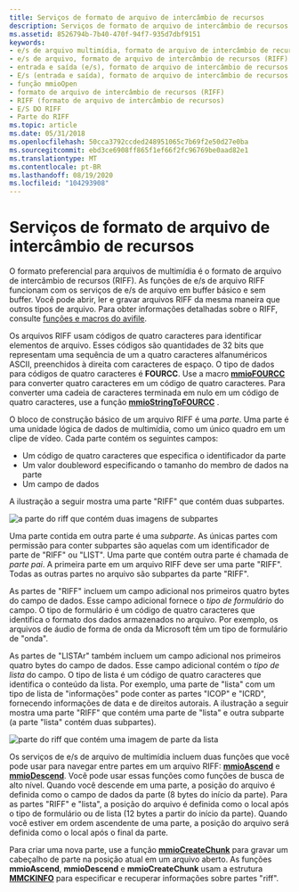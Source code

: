```yaml
---
title: Serviços de formato de arquivo de intercâmbio de recursos
description: Serviços de formato de arquivo de intercâmbio de recursos
ms.assetid: 8526794b-7b40-470f-94f7-935d7dbf9151
keywords:
- e/s de arquivo multimídia, formato de arquivo de intercâmbio de recursos (RIFF)
- e/s de arquivo, formato de arquivo de intercâmbio de recursos (RIFF)
- entrada e saída (e/s), formato de arquivo de intercâmbio de recursos (RIFF)
- E/s (entrada e saída), formato de arquivo de intercâmbio de recursos (RIFF)
- função mmioOpen
- formato de arquivo de intercâmbio de recursos (RIFF)
- RIFF (formato de arquivo de intercâmbio de recursos)
- E/S DO RIFF
- Parte do RIFF
ms.topic: article
ms.date: 05/31/2018
ms.openlocfilehash: 50cca3792ccded248951065c7b69f2e50d27e0ba
ms.sourcegitcommit: ebd3ce6908ff865f1ef66f2fc96769be0aad82e1
ms.translationtype: MT
ms.contentlocale: pt-BR
ms.lasthandoff: 08/19/2020
ms.locfileid: "104293908"
---
```

# <a name="resource-interchange-file-format-services"></a>Serviços de formato de arquivo de intercâmbio de recursos

O formato preferencial para arquivos de multimídia é o formato de arquivo de intercâmbio de recursos (RIFF). As funções de e/s de arquivo RIFF funcionam com os serviços de e/s de arquivo em buffer básico e sem buffer. Você pode abrir, ler e gravar arquivos RIFF da mesma maneira que outros tipos de arquivo. Para obter informações detalhadas sobre o RIFF, consulte [funções e macros do avifile](avifile-functions-and-macros.md).

Os arquivos RIFF usam códigos de quatro caracteres para identificar elementos de arquivo. Esses códigos são quantidades de 32 bits que representam uma sequência de um a quatro caracteres alfanuméricos ASCII, preenchidos à direita com caracteres de espaço. O tipo de dados para códigos de quatro caracteres é **FOURCC**. Use a macro [**mmioFOURCC**](/windows/win32/api/vfw/nf-vfw-mmiofourcc) para converter quatro caracteres em um código de quatro caracteres. Para converter uma cadeia de caracteres terminada em nulo em um código de quatro caracteres, use a função [**mmioStringToFOURCC**](/windows/win32/api/mmiscapi/nf-mmiscapi-mmiostringtofourcc) .

O bloco de construção básico de um arquivo RIFF é uma *parte*. Uma parte é uma unidade lógica de dados de multimídia, como um único quadro em um clipe de vídeo. Cada parte contém os seguintes campos:

-   Um código de quatro caracteres que especifica o identificador da parte
-   Um valor doubleword especificando o tamanho do membro de dados na parte
-   Um campo de dados

A ilustração a seguir mostra uma parte "RIFF" que contém duas subpartes.

![a parte do riff que contém duas imagens de subpartes](images/mmio1.gif)

Uma parte contida em outra parte é uma *subparte*. As únicas partes com permissão para conter subpartes são aquelas com um identificador de parte de "RIFF" ou "LIST". Uma parte que contém outra parte é chamada de *parte pai*. A primeira parte em um arquivo RIFF deve ser uma parte "RIFF". Todas as outras partes no arquivo são subpartes da parte "RIFF".

As partes de "RIFF" incluem um campo adicional nos primeiros quatro bytes do campo de dados. Esse campo adicional fornece o *tipo de formulário* do campo. O tipo de formulário é um código de quatro caracteres que identifica o formato dos dados armazenados no arquivo. Por exemplo, os arquivos de áudio de forma de onda da Microsoft têm um tipo de formulário de "onda".

As partes de "LISTAr" também incluem um campo adicional nos primeiros quatro bytes do campo de dados. Esse campo adicional contém o *tipo de lista* do campo. O tipo de lista é um código de quatro caracteres que identifica o conteúdo da lista. Por exemplo, uma parte de "lista" com um tipo de lista de "informações" pode conter as partes "ICOP" e "ICRD", fornecendo informações de data e de direitos autorais. A ilustração a seguir mostra uma parte "RIFF" que contém uma parte de "lista" e outra subparte (a parte "lista" contém duas subpartes).

![parte do riff que contém uma imagem de parte da lista](images/mmio2.gif)

Os serviços de e/s de arquivo de multimídia incluem duas funções que você pode usar para navegar entre partes em um arquivo RIFF: [**mmioAscend**](/windows/win32/api/mmiscapi/nf-mmiscapi-mmioascend) e [**mmioDescend**](/windows/win32/api/mmiscapi/nf-mmiscapi-mmiodescend). Você pode usar essas funções como funções de busca de alto nível. Quando você descende em uma parte, a posição do arquivo é definida como o campo de dados da parte (8 bytes do início da parte). Para as partes "RIFF" e "lista", a posição do arquivo é definida como o local após o tipo de formulário ou de lista (12 bytes a partir do início da parte). Quando você estiver em ordem ascendente de uma parte, a posição do arquivo será definida como o local após o final da parte.

Para criar uma nova parte, use a função [**mmioCreateChunk**](/windows/win32/api/mmiscapi/nf-mmiscapi-mmiocreatechunk) para gravar um cabeçalho de parte na posição atual em um arquivo aberto. As funções **mmioAscend**, **mmioDescend** e **mmioCreateChunk** usam a estrutura [**MMCKINFO**](/windows/win32/api/mmiscapi/ns-mmiscapi-mmckinfo) para especificar e recuperar informações sobre partes "riff".

 

 